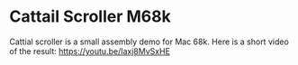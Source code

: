 # Cattail Scroller M68k

Cattial scroller is a small assembly demo for Mac 68k.
Here is a short video of the result:
https://youtu.be/Iaxj8MvSxHE
